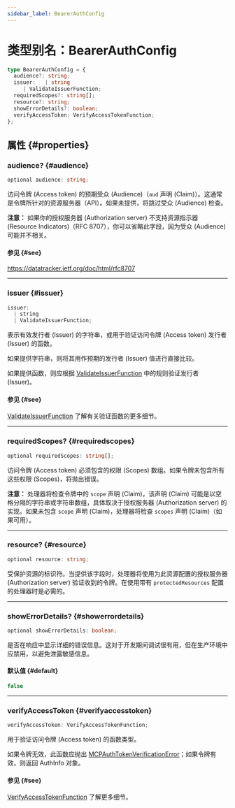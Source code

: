 ```yaml
---
sidebar_label: BearerAuthConfig
---
```


# 类型别名：BearerAuthConfig

```ts
type BearerAuthConfig = {
  audience?: string;
  issuer:   | string
     | ValidateIssuerFunction;
  requiredScopes?: string[];
  resource?: string;
  showErrorDetails?: boolean;
  verifyAccessToken: VerifyAccessTokenFunction;
};
```

## 属性 {#properties}

### audience? {#audience}

```ts
optional audience: string;
```

访问令牌 (Access token) 的预期受众 (Audience)（`aud` 声明 (Claim)）。这通常是令牌所针对的资源服务器（API）。如果未提供，将跳过受众 (Audience) 检查。

**注意：** 如果你的授权服务器 (Authorization server) 不支持资源指示器 (Resource Indicators)（RFC 8707），你可以省略此字段，因为受众 (Audience) 可能并不相关。

#### 参见 {#see}

https://datatracker.ietf.org/doc/html/rfc8707

***

### issuer {#issuer}

```ts
issuer: 
  | string
  | ValidateIssuerFunction;
```

表示有效发行者 (Issuer) 的字符串，或用于验证访问令牌 (Access token) 发行者 (Issuer) 的函数。

如果提供字符串，则将其用作预期的发行者 (Issuer) 值进行直接比较。

如果提供函数，则应根据 [ValidateIssuerFunction](/references/js/type-aliases/ValidateIssuerFunction.md) 中的规则验证发行者 (Issuer)。

#### 参见 {#see}

[ValidateIssuerFunction](/references/js/type-aliases/ValidateIssuerFunction.md) 了解有关验证函数的更多细节。

***

### requiredScopes? {#requiredscopes}

```ts
optional requiredScopes: string[];
```

访问令牌 (Access token) 必须包含的权限 (Scopes) 数组。如果令牌未包含所有这些权限 (Scopes)，将抛出错误。

**注意：** 处理器将检查令牌中的 `scope` 声明 (Claim)，该声明 (Claim) 可能是以空格分隔的字符串或字符串数组，具体取决于授权服务器 (Authorization server) 的实现。如果未包含 `scope` 声明 (Claim)，处理器将检查 `scopes` 声明 (Claim)（如果可用）。

***

### resource? {#resource}

```ts
optional resource: string;
```

受保护资源的标识符。当提供该字段时，处理器将使用为此资源配置的授权服务器 (Authorization server) 验证收到的令牌。在使用带有 `protectedResources` 配置的处理器时是必需的。

***

### showErrorDetails? {#showerrordetails}

```ts
optional showErrorDetails: boolean;
```

是否在响应中显示详细的错误信息。这对于开发期间调试很有用，但在生产环境中应禁用，以避免泄露敏感信息。

#### 默认值 {#default}

```ts
false
```

***

### verifyAccessToken {#verifyaccesstoken}

```ts
verifyAccessToken: VerifyAccessTokenFunction;
```

用于验证访问令牌 (Access token) 的函数类型。

如果令牌无效，此函数应抛出 [MCPAuthTokenVerificationError](/references/js/classes/MCPAuthTokenVerificationError.md)；如果令牌有效，则返回 AuthInfo 对象。

#### 参见 {#see}

[VerifyAccessTokenFunction](/references/js/type-aliases/VerifyAccessTokenFunction.md) 了解更多细节。
